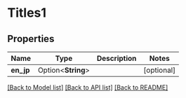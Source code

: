 # Titles1

## Properties

Name | Type | Description | Notes
------------ | ------------- | ------------- | -------------
**en_jp** | Option<**String**> |  | [optional]

[[Back to Model list]](../README.md#documentation-for-models) [[Back to API list]](../README.md#documentation-for-api-endpoints) [[Back to README]](../README.md)


